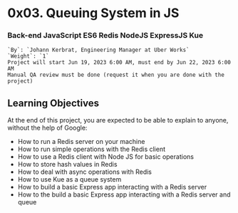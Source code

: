 # 0x03. Queuing System in JS
### Back-end JavaScript ES6 Redis NodeJS ExpressJS Kue
    `By`: `Johann Kerbrat, Engineering Manager at Uber Works`
    `Weight`: `1`
    Project will start Jun 19, 2023 6:00 AM, must end by Jun 22, 2023 6:00 AM
    Manual QA review must be done (request it when you are done with the project)

## Learning Objectives
At the end of this project, you are expected to be able to explain to anyone, without the help of Google:

* How to run a Redis server on your machine
* How to run simple operations with the Redis client
* How to use a Redis client with Node JS for basic operations
* How to store hash values in Redis
* How to deal with async operations with Redis
* How to use Kue as a queue system
* How to build a basic Express app interacting with a Redis server
* How to the build a basic Express app interacting with a Redis server and queue
